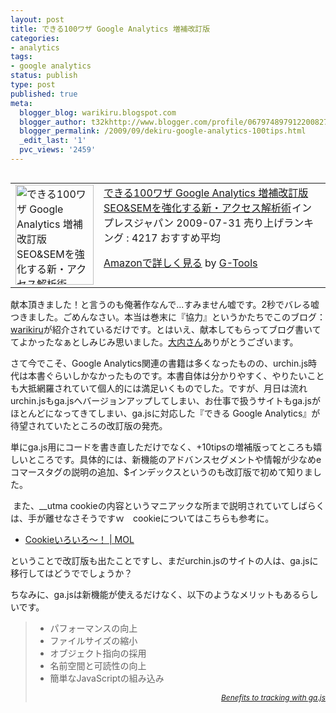 ```yaml
---
layout: post
title: できる100ワザ Google Analytics 増補改訂版
categories:
- analytics
tags:
- google analytics
status: publish
type: post
published: true
meta:
  blogger_blog: warikiru.blogspot.com
  blogger_author: t32khttp://www.blogger.com/profile/06797489791220082722noreply@blogger.com
  blogger_permalink: /2009/09/dekiru-google-analytics-100tips.html
  _edit_last: '1'
  pvc_views: '2459'
---
```

<img src="http://lh5.ggpht.com/_1drnogi3vdg/SrYz4VwdKnI/AAAAAAAAAlk/pjoTirDdAK0/ga.jpg" alt="" />
<table border="0" cellpadding="5">
<tbody>
<tr>
<td valign="top"><a href="http://www.amazon.co.jp/exec/obidos/ASIN/4844327348/warikiru-22/ref=nosim/" target="_blank"><img class="fig" style="border: 0pt none;" src="http://ecx.images-amazon.com/images/I/51q2%2BU9RU8L._SL160_.jpg" border="0" alt="できる100ワザ Google Analytics 増補改訂版 SEO&amp;SEMを強化する新・アクセス解析術" width="125" height="160" /></a></td>
<td valign="top"><a href="http://www.amazon.co.jp/%E3%81%A7%E3%81%8D%E3%82%8B100%E3%83%AF%E3%82%B6-Google-Analytics-%E5%A2%97%E8%A3%9C%E6%94%B9%E8%A8%82%E7%89%88-SEM%E3%82%92%E5%BC%B7%E5%8C%96%E3%81%99%E3%82%8B%E6%96%B0%E3%83%BB%E3%82%A2%E3%82%AF%E3%82%BB%E3%82%B9%E8%A7%A3%E6%9E%90%E8%A1%93/dp/4844327348%3FSubscriptionId%3D15SMZCTB9V8NGR2TW082%26tag%3Dwarikiru-22%26linkCode%3Dxm2%26camp%3D2025%26creative%3D165953%26creativeASIN%3D4844327348" target="_blank">できる100ワザ Google Analytics 増補改訂版 </a>
<a href="http://www.amazon.co.jp/%E3%81%A7%E3%81%8D%E3%82%8B100%E3%83%AF%E3%82%B6-Google-Analytics-%E5%A2%97%E8%A3%9C%E6%94%B9%E8%A8%82%E7%89%88-SEM%E3%82%92%E5%BC%B7%E5%8C%96%E3%81%99%E3%82%8B%E6%96%B0%E3%83%BB%E3%82%A2%E3%82%AF%E3%82%BB%E3%82%B9%E8%A7%A3%E6%9E%90%E8%A1%93/dp/4844327348%3FSubscriptionId%3D15SMZCTB9V8NGR2TW082%26tag%3Dwarikiru-22%26linkCode%3Dxm2%26camp%3D2025%26creative%3D165953%26creativeASIN%3D4844327348" target="_blank">SEO&amp;SEMを強化する新・アクセス解析術</a><img src="http://www.assoc-amazon.jp/e/ir?t=warikiru-22&amp;l=ur2&amp;o=9" border="0" alt="" width="1" height="1" />インプレスジャパン  2009-07-31
売り上げランキング : 4217
おすすめ平均  <img src="http://g-images.amazon.com/images/G/01/detail/stars-5-0.gif" alt="" />

<a href="http://www.amazon.co.jp/%E3%81%A7%E3%81%8D%E3%82%8B100%E3%83%AF%E3%82%B6-Google-Analytics-%E5%A2%97%E8%A3%9C%E6%94%B9%E8%A8%82%E7%89%88-SEM%E3%82%92%E5%BC%B7%E5%8C%96%E3%81%99%E3%82%8B%E6%96%B0%E3%83%BB%E3%82%A2%E3%82%AF%E3%82%BB%E3%82%B9%E8%A7%A3%E6%9E%90%E8%A1%93/dp/4844327348%3FSubscriptionId%3D15SMZCTB9V8NGR2TW082%26tag%3Dwarikiru-22%26linkCode%3Dxm2%26camp%3D2025%26creative%3D165953%26creativeASIN%3D4844327348" target="_blank">Amazonで詳しく見る</a> by <a href="http://www.goodpic.com/mt/aws/index.html">G-Tools</a></td>
</tr>
</tbody>
</table>
献本頂きました！と言うのも俺著作なんで...すみません嘘です。2秒でバレる嘘つきました。ごめんなさい。本当は巻末に『協力』というかたちでこのブログ：<a href="http://warikiru.blogspot.com/">warikiru</a>が紹介されているだけです。とはいえ、献本してもらってブログ書いててよかったなぁとしみじみ思いました。<a href="http://www.ouchi.com/">大内さん</a>ありがとうございます。

さて今でこそ、Google Analytics関連の書籍は多くなったものの、urchin.js時代は本書ぐらいしかなかったものです。本書自体は分かりやすく、やりたいことも大抵網羅されていて個人的には満足いくものでした。ですが、月日は流れurchin.jsもga.jsへバージョンアップしてしまい、お仕事で扱うサイトもga.jsがほとんどになってきてしまい、ga.jsに対応した『できる Google Analytics』が待望されていたところの改訂版の発売。

単にga.js用にコードを書き直しただけでなく、+10tipsの増補版ってところも嬉しいところです。具体的には、新機能のアドバンスセグメントや情報が少なめeコマースタグの説明の追加、$インデックスというのも改訂版で初めて知りました。

<img src="http://lh4.ggpht.com/_1drnogi3vdg/SrY73V9c2sI/AAAAAAAAAlo/JNqv0l7EsE8/UTMA.png" alt="" />
また、__utma cookieの内容というマニアックな所まで説明されていてしばらくは、手が離せなさそうですｗ　cookieについてはこちらも参考に。
<ul>
	<li><a href="http://t32k.me/mol/2009/06/analytics-cookie/">Cookieいろいろ〜！ | MOL</a></li>
</ul>
ということで改訂版も出たことですし、まだurchin.jsのサイトの人は、ga.jsに移行してはどうででしょうか？

ちなみに、ga.jsは新機能が使えるだけなく、以下のようなメリットもあるらしいです。
<blockquote>
<ul>
	<li>パフォーマンスの向上</li>
	<li>ファイルサイズの縮小</li>
	<li>オブジェクト指向の採用</li>
	<li>名前空間と可読性の向上</li>
	<li>簡単なJavaScriptの組み込み</li>
</ul>
<div style="text-align: right;"><a href="http://code.google.com/intl/en/apis/analytics/docs/tracking/gaTrackingOverview.html"><span style="font-size: 85%; font-style: italic;">Benefits to tracking with ga.js</span></a></div></blockquote>
